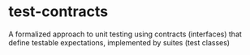 # test-contracts
A formalized approach to unit testing using contracts (interfaces) that define testable expectations, implemented by suites (test classes)
